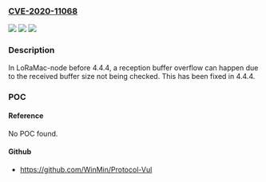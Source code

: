 ### [CVE-2020-11068](https://cve.mitre.org/cgi-bin/cvename.cgi?name=CVE-2020-11068)
![](https://img.shields.io/static/v1?label=Product&message=LoRaMac-node&color=blue)
![](https://img.shields.io/static/v1?label=Version&message=n%2Fa&color=blue)
![](https://img.shields.io/static/v1?label=Vulnerability&message=CWE-120%3A%20Buffer%20Copy%20without%20Checking%20Size%20of%20Input%20('Classic%20Buffer%20Overflow')&color=brighgreen)

### Description

In LoRaMac-node before 4.4.4, a reception buffer overflow can happen due to the received buffer size not being checked. This has been fixed in 4.4.4.

### POC

#### Reference
No POC found.

#### Github
- https://github.com/WinMin/Protocol-Vul

